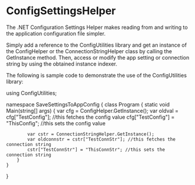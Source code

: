ConfigSettingsHelper
====================

The .NET Configuration Settings Helper makes reading from and writing to the application configuration file 
simpler.

Simply add a reference to the ConfigUtilities library and get an instance of the ConfigHelper or the
ConnectionStringHelper class by calling the GetInstance method. Then, access or modify the app setting or
connection string by using the obtained instance indexer.

The following is sample code to demonstrate the use of the ConfigUtilities library:


using ConfigUtilities;

namespace SaveSettingsToAppConfig
{
    class Program
    {
        static void Main(string[] args)
        {
            var cfg = ConfigHelper.GetInstance();
            var oldval = cfg["TestConfig"]; //this fetches the config value
            cfg["TestConfig"] = "ThisConfig"; //this sets the config value
            
            var cstr = ConnectionStringHelper.GetInstance();
            var oldconnstr = cstr["TestConnStr"]; //this fetches the connection string
            cstr["TestConnStr"] = "ThisConnStr"; //this sets the connection string
        }
    }
}

